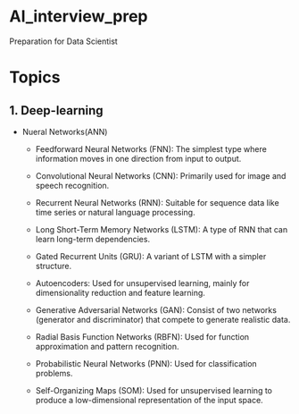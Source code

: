 # AI_interview_prep
Preparation for Data Scientist 

# Topics
## 1. Deep-learning
-   Nueral Networks(ANN)
    - Feedforward Neural Networks (FNN): The simplest type where information moves in one direction from input to output.

    - Convolutional Neural Networks (CNN): Primarily used for image and speech recognition.
    - Recurrent Neural Networks (RNN): Suitable for sequence data like time series or natural language processing.
    - Long Short-Term Memory Networks (LSTM): A type of RNN that can learn long-term dependencies.
    - Gated Recurrent Units (GRU): A variant of LSTM with a simpler structure.
    - Autoencoders: Used for unsupervised learning, mainly for dimensionality reduction and feature learning.
    - Generative Adversarial Networks (GAN): Consist of two networks (generator and discriminator) that compete to generate realistic data.
    - Radial Basis Function Networks (RBFN): Used for function approximation and pattern recognition.
    - Probabilistic Neural Networks (PNN): Used for classification problems.
    - Self-Organizing Maps (SOM): Used for unsupervised learning to produce a low-dimensional representation of the input space.
    
    
